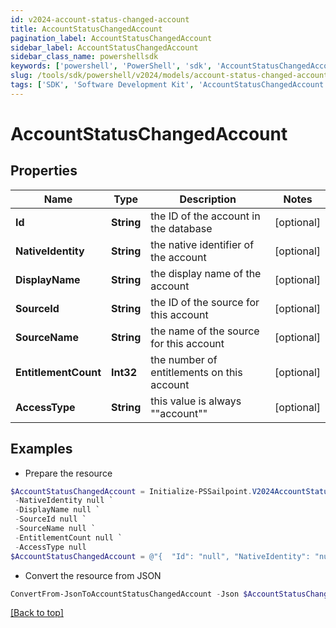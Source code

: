 ```yaml
---
id: v2024-account-status-changed-account
title: AccountStatusChangedAccount
pagination_label: AccountStatusChangedAccount
sidebar_label: AccountStatusChangedAccount
sidebar_class_name: powershellsdk
keywords: ['powershell', 'PowerShell', 'sdk', 'AccountStatusChangedAccount', 'V2024AccountStatusChangedAccount'] 
slug: /tools/sdk/powershell/v2024/models/account-status-changed-account
tags: ['SDK', 'Software Development Kit', 'AccountStatusChangedAccount', 'V2024AccountStatusChangedAccount']
---
```



# AccountStatusChangedAccount

## Properties

Name | Type | Description | Notes
------------ | ------------- | ------------- | -------------
**Id** | **String** | the ID of the account in the database | [optional] 
**NativeIdentity** | **String** | the native identifier of the account | [optional] 
**DisplayName** | **String** | the display name of the account | [optional] 
**SourceId** | **String** | the ID of the source for this account | [optional] 
**SourceName** | **String** | the name of the source for this account | [optional] 
**EntitlementCount** | **Int32** | the number of entitlements on this account | [optional] 
**AccessType** | **String** | this value is always ""account"" | [optional] 

## Examples

- Prepare the resource
```powershell
$AccountStatusChangedAccount = Initialize-PSSailpoint.V2024AccountStatusChangedAccount  -Id null `
 -NativeIdentity null `
 -DisplayName null `
 -SourceId null `
 -SourceName null `
 -EntitlementCount null `
 -AccessType null
$AccountStatusChangedAccount = @"{  "Id": "null", "NativeIdentity": "null", "DisplayName": "null", "SourceId": "null", "SourceName": "null", "EntitlementCount": null, "AccessType": "null" }"@
```

- Convert the resource from JSON
```powershell
ConvertFrom-JsonToAccountStatusChangedAccount -Json $AccountStatusChangedAccount
```


[[Back to top]](#) 

